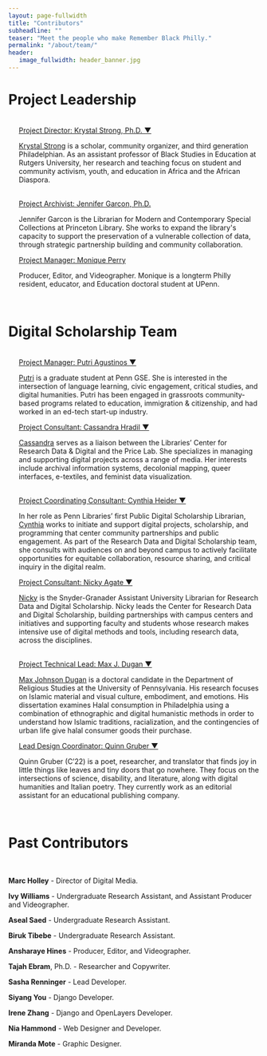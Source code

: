 ```yaml
---
layout: page-fullwidth
title: "Contributors"
subheadline: ""
teaser: "Meet the people who make Remember Black Philly."
permalink: "/about/team/"
header:
   image_fullwidth: header_banner.jpg
---
```

<h1>Project Leadership</h1>
<br>
<div class="row KS 1">
    <div class="small-12 large-6 large-centered columns">
        <img src="{{ site.urlimg }}Strong_Krystal_crop.jpg" alt="">
        <div class="accordion" data-accordion>
            <div class="accordion-navigation">
                <a href="#panel1a" class="text-center">Project Director: Krystal Strong, Ph.D. ▼</a>
                <div id="panel1a" class="content inactive">
                    <p><a href="https://gse.rutgers.edu/faculty/krystal-strong-ph-d/">Krystal Strong</a> is a scholar, community organizer, and third generation Philadelphian. As an assistant professor of Black Studies in Education at Rutgers University, her research and teaching focus on student and community activism, youth, and education in Africa and the African Diaspora.</p>
                </div>
            </div>
        </div>
    </div>
</div>
<br>
<div class="row 2">
    <div class="large-6 columns">
        <img src="{{ site.urlimg }}placeholder_team.jpg" alt="">
        <div class="accordion" data-accordion>
            <div class="accordion-navigation">
                <a href="#panel1a" class="text-center">Project Archivist: Jennifer Garcon, Ph.D.</a>
                <div id="panel1a" class="content inactive">
                    <p>Jennifer Garcon is the Librarian for Modern and Contemporary Special Collections at Princeton Library. She works to expand the library's capacity to support the preservation of a vulnerable collection of data, through strategic partnership building and community collaboration.</p>
                </div>
            </div>
        </div>        
    </div>
    <div class="large-6 columns">
        <img src="{{ site.urlimg }}placeholder_team.jpg" alt="">
        <div class="accordion" data-accordion>
            <div class="accordion-navigation">
                <a href="#panel2a" class="text-center">Project Manager: Monique Perry</a>
                <div id="panel2a" class="content inactive">
                    <p>Producer, Editor, and Videographer. Monique is a longterm Philly resident, educator, and Education doctoral student at UPenn.</p>
                </div>
            </div>
        </div>
    </div>
</div>
<br>
<h1>Digital Scholarship Team</h1>
<br>
<div class="row 2">
    <div class="large-6 columns">
        <img src="{{ site.urlimg }}putri.jpg" alt="">
        <div class="accordion" data-accordion>
            <div class="accordion-navigation">
                <a href="#panel3a" class="text-center">Project Manager: Putri Agustinos ▼</a>
                <div id="panel3a" class="content inactive">
                    <p><a href="http://agustinosputri.github.io">Putri</a> is a graduate student at Penn GSE. She is interested in the intersection of language learning, civic engagement, critical studies, and digital humanities. Putri has been engaged in grassroots community-based programs related to education, immigration & citizenship, and had worked in an ed-tech start-up industry.</p>
                </div>
            </div>
        </div>
    </div>
    <div class="large-6 columns">
        <img src="{{ site.urlimg }}c_hradil.jpg" alt="">
        <div class="accordion" data-accordion>
            <div class="accordion-navigation">
                <a href="#panel3b" class="text-center">Project Consultant: Cassandra Hradil ▼</a>
                <div id="panel3b" class="content inactive">
                    <p><a href="http://cassandrahradil.com/">Cassandra</a> serves as a liaison between the Libraries’ Center for Research Data & Digital and the Price Lab. She specializes in managing and supporting digital projects across a range of media. Her interests include archival information systems, decolonial mapping, queer interfaces, e-textiles, and feminist data visualization.</p>
                </div>
            </div>
        </div>
    </div>
</div>

<br>

<div class="row 3">
    <div class="large-6 columns">
        <img src="{{ site.urlimg }}c_heider.jpg" alt="">
        <div class="accordion" data-accordion>
            <div class="accordion-navigation">
                <a href="#panel4a" class="text-center">Project Coordinating Consultant: Cynthia Heider ▼</a>
                <div id="panel4a" class="content inactive">
                    <p>In her role as Penn Libraries’ first Public Digital Scholarship Librarian, <a href="https://www.library.upenn.edu/people/staff/cynthia-heider">Cynthia</a> works to initiate and support digital projects, scholarship, and programming that center community partnerships and public engagement. As part of the Research Data and Digital Scholarship team, she consults with audiences on and beyond campus to actively facilitate opportunities for equitable collaboration, resource sharing, and critical inquiry in the digital realm.</p>
                </div>
            </div>
        </div>        
    </div>
    <div class="large-6 columns">
        <img src="{{ site.urlimg }}n_agate.jpg" alt="">
        <div class="accordion" data-accordion>
            <div class="accordion-navigation">
                <a href="#panel5a" class="text-center">Project Consultant: Nicky Agate ▼</a>
                <div id="panel5a" class="content inactive">
                    <p><a href="https://www.library.upenn.edu/people/staff/nicky-agate">Nicky</a> is the Snyder-Granader Assistant University Librarian for Research Data and Digital Scholarship. Nicky leads the Center for Research Data and Digital Scholarship, building partnerships with campus centers and initiatives and supporting faculty and students whose research makes intensive use of digital methods and tools, including research data, across the disciplines.</p>
                </div>
            </div>
        </div>
    </div>
</div>

<br>

<div class="row 4">
    <div class="large-6 columns">
        <img src="{{ site.urlimg }}MJDugan.jpg" alt="">
        <div class="accordion" data-accordion>
            <div class="accordion-navigation">
                <a href="#panel6a" class="text-center">Project Technical Lead: Max J. Dugan ▼</a>
                <div id="panel6a" class="content inactive">
                    <p><a href="http://maxjohnsondugan.com/">Max Johnson Dugan</a> is a doctoral candidate in the Department of Religious Studies at the University of Pennsylvania. His research focuses on Islamic material and visual culture, embodiment, and emotions. His dissertation examines Halal consumption in Philadelphia using a combination of ethnographic and digital humanistic methods in order to understand how Islamic traditions, racialization, and the contingencies of urban life give halal consumer goods their purchase.</p>
                </div>
            </div>
        </div>        
    </div>
    <div class="large-6 columns">
        <img src="{{ site.urlimg }}q_gruber.jpg" alt="">
        <div class="accordion" data-accordion>
            <div class="accordion-navigation">
                <a href="#panel7a" class="text-center">Lead Design Coordinator: Quinn Gruber ▼</a>
                <div id="panel7a" class="content inactive">
                    <p>Quinn Gruber (C’22) is a poet, researcher, and translator that finds joy in little things like leaves and tiny doors that go nowhere. They focus on the intersections of science, disability, and literature, along with digital humanities and Italian poetry. They currently work as an editorial assistant for an educational publishing company.</p>
                </div>
            </div>
        </div>
    </div>
</div>

<br>

<h1>Past Contributors</h1>
<br>
<p><b>Marc Holley</b> - Director of Digital Media.</p>
<p><b>Ivy Williams</b> - Undergraduate Research Assistant, and Assistant Producer and Videographer.</p>
<p><b>Aseal Saed</b> - Undergraduate Research Assistant.</p>
<p><b>Biruk Tibebe</b> - Undergraduate Research Assistant.</p>
<p><b>Ansharaye Hines</b> - Producer, Editor, and Videographer. </p>
<p><b>Tajah Ebram</b>, Ph.D. - Researcher and Copywriter. </p>
<p><b>Sasha Renninger</b> - Lead Developer.</p>
<p><b>Siyang You</b> - Django Developer.</p>
<p><b>Irene Zhang</b> - Django and OpenLayers Developer.</p>
<p><b>Nia Hammond</b> - Web Designer and Developer.</p>
<p><b>Miranda Mote</b> - Graphic Designer.</p>
